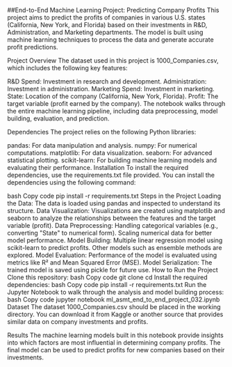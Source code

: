 ##End-to-End Machine Learning Project: Predicting Company Profits
This project aims to predict the profits of companies in various U.S. states (California, New York, and Florida) based on their investments in R&D, Administration, and Marketing departments. The model is built using machine learning techniques to process the data and generate accurate profit predictions.

Project Overview
The dataset used in this project is 1000_Companies.csv, which includes the following key features:

R&D Spend: Investment in research and development.
Administration: Investment in administration.
Marketing Spend: Investment in marketing.
State: Location of the company (California, New York, Florida).
Profit: The target variable (profit earned by the company).
The notebook walks through the entire machine learning pipeline, including data preprocessing, model building, evaluation, and prediction.

Dependencies
The project relies on the following Python libraries:

pandas: For data manipulation and analysis.
numpy: For numerical computations.
matplotlib: For data visualization.
seaborn: For advanced statistical plotting.
scikit-learn: For building machine learning models and evaluating their performance.
Installation
To install the required dependencies, use the requirements.txt file provided. You can install the dependencies using the following command:

bash
Copy code
pip install -r requirements.txt
Steps in the Project
Loading the Data: The data is loaded using pandas and inspected to understand its structure.
Data Visualization: Visualizations are created using matplotlib and seaborn to analyze the relationships between the features and the target variable (profit).
Data Preprocessing:
Handling categorical variables (e.g., converting "State" to numerical form).
Scaling numerical data for better model performance.
Model Building:
Multiple linear regression model using scikit-learn to predict profits.
Other models such as ensemble methods are explored.
Model Evaluation: Performance of the model is evaluated using metrics like R² and Mean Squared Error (MSE).
Model Serialization: The trained model is saved using pickle for future use.
How to Run the Project
Clone this repository:
bash
Copy code
git clone <repository-link>
cd <repository-directory>
Install the required dependencies:
bash
Copy code
pip install -r requirements.txt
Run the Jupyter Notebook to walk through the analysis and model building process:
bash
Copy code
jupyter notebook ml_asmt_end_to_end_project_032.ipynb
Dataset
The dataset 1000_Companies.csv should be placed in the working directory. You can download it from Kaggle or another source that provides similar data on company investments and profits.

Results
The machine learning models built in this notebook provide insights into which factors are most influential in determining company profits. The final model can be used to predict profits for new companies based on their investments.
